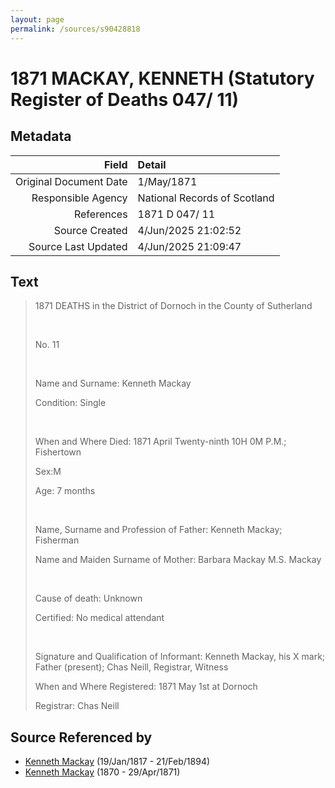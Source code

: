 ```yaml
---
layout: page
permalink: /sources/s90428818
---
```


# 1871 MACKAY, KENNETH (Statutory Register of Deaths 047/ 11)

## Metadata

Field | Detail
---:|:---
Original Document Date | 1/May/1871
Responsible Agency | National Records of Scotland
References | 1871 D 047/ 11
Source Created | 4/Jun/2025 21:02:52
Source Last Updated | 4/Jun/2025 21:09:47

## Text

> 1871 DEATHS in the District of Dornoch in the County of Sutherland
>
> <br/>
>
> No. 11
>
> <br/>
>
> Name and Surname: Kenneth Mackay
>
> Condition: Single
>
> <br/>
>
> When and Where Died: 1871 April Twenty-ninth 10H 0M P.M.; Fishertown
>
> Sex:M
>
> Age: 7 months
>
> <br/>
>
> Name, Surname and Profession of Father: Kenneth Mackay; Fisherman
>
> Name and Maiden Surname of Mother: Barbara Mackay M.S. Mackay
>
> <br/>
>
> Cause of death: Unknown
>
> Certified: No medical attendant
>
> <br/>
>
> Signature and Qualification of Informant: Kenneth Mackay, his X mark; Father (present); Chas Neill, Registrar, Witness
>
> When and Where Registered: 1871 May 1st at Dornoch
>
> Registrar: Chas Neill
>

## Source Referenced by

* [Kenneth Mackay](../people/@21362348@-kenneth-mackay-b1817-1-19-d1894-2-21.md) (19/Jan/1817 - 21/Feb/1894)
* [Kenneth Mackay](../people/@32622896@-kenneth-mackay-b1870-d1871-4-29.md) (1870 - 29/Apr/1871)
